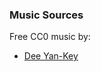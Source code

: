 ### Music Sources

Free CC0 music by:
- [Dee Yan-Key](https://freemusicarchive.org/music/Dee_Yan-Key/Bavarian_Symphony)
